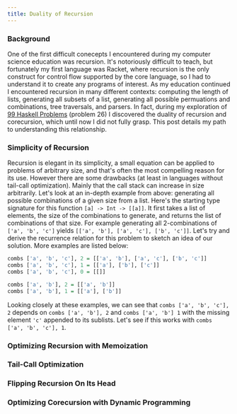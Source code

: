 ```yaml
---
title: Duality of Recursion
---
```


### Background
One of the first difficult conecepts I encountered during my computer science education was recursion. It's notoriously difficult to teach, but fortunately my first language was Racket, where recursion is the only construct for control flow supported by the core language, so I had to understand it to create any programs of interest. As my education continued I encountered recursion in many different contexts: computing the length of lists, generating all subsets of a list, generating all possible permuations and combinations, tree traversals, and parsers. In fact, during my exploration of [99 Haskell Problems](https://wiki.haskell.org/H-99:_Ninety-Nine_Haskell_Problems) (problem 26) I discovered the duality of recursion and corecursion, which until now I did not fully grasp. This post details my path to understanding this relationship.

### Simplicity of Recursion
Recursion is elegant in its simplicity, a small equation can be applied to problems of arbitrary size, and that's often the most compelling reason for its use. However there are some drawbacks (at least in languages without tail-call optimization). Mainly that the call stack can increase in size arbitrarily. Let's look at an in-depth example from above: generating all possible combinations of a given size from a list. Here's the starting type signature for this function `[a] -> Int -> [[a]]`. It first takes a list of elements, the size of the combinations to generate, and returns the list of combinations of that size. For example generating all 2-combinations of `['a', 'b', 'c']` yields `[['a', 'b'], ['a', 'c'], ['b', 'c']]`. Let's try and derive the recurrence relation for this problem to sketch an idea of our solution. More examples are listed below:

```haskell
combs ['a', 'b', 'c'], 2 = [['a', 'b'], ['a', 'c'], ['b', 'c']]
combs ['a', 'b', 'c'], 1 = [['a'], ['b'], ['c']]
combs ['a', 'b', 'c'], 0 = [[]]

combs ['a', 'b'], 2 = [['a', 'b']]
combs ['a', 'b'], 1 = [['a'], ['b']]
```

Looking closely at these examples, we can see that `combs ['a', 'b', 'c'], 2` depends on `combs ['a', 'b'], 2` 
and `combs ['a', 'b'] 1` with the missing element `'c'` appended to its sublists. Let's see if this works with `combs ['a', 'b', 'c'], 1`. 

### Optimizing Recursion with Memoization


### Tail-Call Optimization

### Flipping Recursion On Its Head

### Optimizing Corecursion with Dynamic Programming


<script src="https://cdn.mathjax.org/mathjax/latest/MathJax.js?config=TeX-AMS-MML_HTMLorMML" type="text/javascript"></script>
